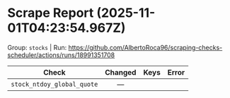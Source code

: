 # Scrape Report (2025-11-01T04:23:54.967Z)

Group: `stocks`  |  Run: https://github.com/AlbertoRoca96/scraping-checks-scheduler/actions/runs/18991351708

| Check | Changed | Keys | Error |
|---|:---:|:--|:--|
| `stock_ntdoy_global_quote` | — |  |  |
